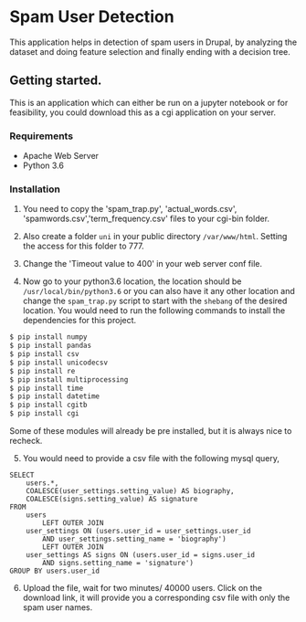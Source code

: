 # Spam User Detection

This application helps in detection of spam users in Drupal, by analyzing the dataset and doing feature selection and finally ending with a decision tree.

## Getting started.

This is an application which can either be run on a jupyter notebook or for feasibility, you could download this as a cgi application on your server.

### Requirements
* Apache Web Server
* Python 3.6

### Installation

1) You need to copy the 'spam_trap.py', 'actual_words.csv', 'spamwords.csv','term_frequency.csv' files to your cgi-bin folder.

2) Also create a folder `uni` in your public directory `/var/www/html`. Setting the access for this folder to 777.

3) Change the 'Timeout value to 400' in your web server conf file.

4) Now go to your python3.6 location, the location should be `/usr/local/bin/python3.6` or you can also have it any other location and change the `spam_trap.py` script to start with the `shebang` of the desired location. You would need to run the following commands to install the dependencies for this project.

```bash
$ pip install numpy
$ pip install pandas
$ pip install csv
$ pip install unicodecsv
$ pip install re
$ pip install multiprocessing
$ pip install time
$ pip install datetime
$ pip install cgitb
$ pip install cgi
```

Some of these modules will already be pre installed, but it is always nice to recheck.


5) You would need to provide a csv file with the following mysql query, 

```
SELECT 
    users.*,
    COALESCE(user_settings.setting_value) AS biography,
    COALESCE(signs.setting_value) AS signature
FROM
    users
        LEFT OUTER JOIN
    user_settings ON (users.user_id = user_settings.user_id
        AND user_settings.setting_name = 'biography')
        LEFT OUTER JOIN
    user_settings AS signs ON (users.user_id = signs.user_id
        AND signs.setting_name = 'signature')
GROUP BY users.user_id
```

6) Upload the file, wait for two minutes/ 40000 users. Click on the download link, it will provide you a corresponding csv file with only the spam user names.






